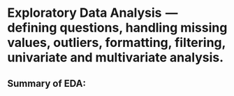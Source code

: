 # Exploratory Data Analysis  — defining questions, handling missing values, outliers, formatting, filtering, univariate and multivariate analysis. 

## Summary of EDA:
> 
